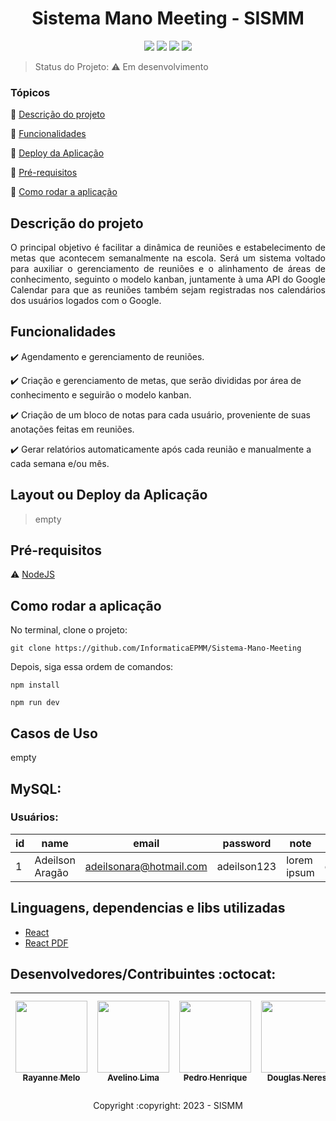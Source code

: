 <h1 align="center"> Sistema Mano Meeting - SISMM</h1> 

<p align="center">
  <img src="https://img.shields.io/static/v1?label=figma&message=design&color=blue&style=for-the-badge&logo=figma"/>
  <img src="https://img.shields.io/static/v1?label=react&message=framework&color=blue&style=for-the-badge&logo=REACT"/>
  <img src="https://img.shields.io/static/v1?label=php&message=back-end&color=blue&style=for-the-badge&logo=php"/>
  <img src="http://img.shields.io/static/v1?label=MySQL&message=database&color=blue&style=for-the-badge&logo=MySQL"/>
</p>

> Status do Projeto: :warning: Em desenvolvimento

### Tópicos 

:small_blue_diamond: [Descrição do projeto](#descrição-do-projeto)

:small_blue_diamond: [Funcionalidades](#funcionalidades)

:small_blue_diamond: [Deploy da Aplicação](#deploy-da-aplicação-dash)

:small_blue_diamond: [Pré-requisitos](#pré-requisitos)

:small_blue_diamond: [Como rodar a aplicação](#como-rodar-a-aplicação)

## Descrição do projeto 

<p align="justify">
  O principal objetivo é facilitar a dinâmica de reuniões e estabelecimento de metas que acontecem semanalmente na escola. Será um sistema voltado para auxiliar o gerenciamento de reuniões e o alinhamento de áreas de conhecimento, seguinto o modelo kanban, juntamente à uma API do Google Calendar para que as reuniões também sejam registradas nos calendários dos usuários logados com o Google.
</p>

## Funcionalidades

:heavy_check_mark: Agendamento e gerenciamento de reuniões.

:heavy_check_mark: Criação e gerenciamento de metas, que serão divididas por área de conhecimento e seguirão o modelo kanban.  

:heavy_check_mark: Criação de um bloco de notas para cada usuário, proveniente de suas anotações feitas em reuniões.

:heavy_check_mark: Gerar relatórios automaticamente após cada reunião e manualmente a cada semana e/ou mês.

## Layout ou Deploy da Aplicação

> empty

## Pré-requisitos

:warning: [NodeJS](https://nodejs.org/en/download/)


## Como rodar a aplicação 

No terminal, clone o projeto: 

```
git clone https://github.com/InformaticaEPMM/Sistema-Mano-Meeting
```

Depois, siga essa ordem de comandos:

```
npm install
```

```
npm run dev
```


## Casos de Uso

empty

## MySQL:

### Usuários: 

|id|name|email|password|note|report|
| -------- |-------- |-------- |-------- |-------- | -------- |
|1|Adeilson Aragão|adeilsonara@hotmail.com|adeilson123|lorem ipsum|dolorhictibiproderitolim|


## Linguagens, dependencias e libs utilizadas 

- [React](https://pt-br.reactjs.org/docs/create-a-new-react-app.html)
- [React PDF](https://react-pdf.org/)


## Desenvolvedores/Contribuintes :octocat:

| [<img src="https://avatars.githubusercontent.com/u/102603196?s=400&u=0a5c38586563399967952525e7ba0cb7402f3df2&v=4" width=115><br><sub>Rayanne Melo</sub>](https://github.com/rayannemd) | [<img src="https://avatars.githubusercontent.com/u/102837037?v=4" width=115><br><sub>Avelino Lima</sub>](https://github.com/avelinogomes2005) | [<img src="https://avatars.githubusercontent.com/u/99053395?v=4" width=115><br><sub>Pedro Henrique</sub>](https://github.com/Pedro77h) | [<img src="https://avatars.githubusercontent.com/u/95438036?v=4" width=115><br><sub>Douglas Neres</sub>](https://github.com/DouglasNeres) | [<img src="https://avatars.githubusercontent.com/u/104690519?v=4" width=115><br><sub>Mairton Rodrigues</sub>](https://github.com/mairtonr) 
| :---: | :---: | :---:  | :---: | :---: 

<p align="center">Copyright :copyright: 2023 - SISMM</p>
